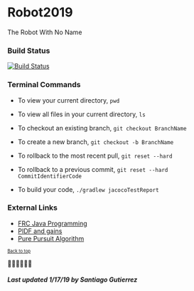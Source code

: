 # Robot2019
The Robot With No Name

### Build Status
[![Build Status](https://travis-ci.org/entech281/Pele2019.svg?branch=master)](https://travis-ci.org/entech281/Pele2019)

### Terminal Commands
* To view your current directory, `pwd`

* To view all files in your current directory, `ls`

* To checkout an existing branch, `git checkout BranchName`

* To create a new branch, `git checkout -b BranchName`

* To rollback to the most recent pull, `git reset --hard`

* To rollback to a previous commit, `git reset --hard CommitIdentifierCode` 

* To build your code, `./gradlew jacocoTestReport`

### External Links
- [FRC Java Programming](https://wpilib.screenstepslive.com/s/currentCS/m/java)
- [PIDF and gains](https://github.com/entech281/Season_2018/wiki/Understanding-PIDF-and-gains)
- [Pure Pursuit Algorithm](https://github.com/xiaoxiae/PurePursuitAlgorithm)

<sub><sup>[Back to top](#robot2019)</sup></sub>

💃🎵🥁🎤👏🏻

##### Last updated 1/17/19 by Santiago Gutierrez #####

